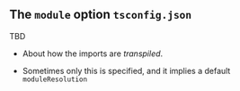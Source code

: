 ## The `module` option `tsconfig.json`

TBD

- About how the imports are _transpiled_.

- Sometimes only this is specified, and it implies a default `moduleResolution`
